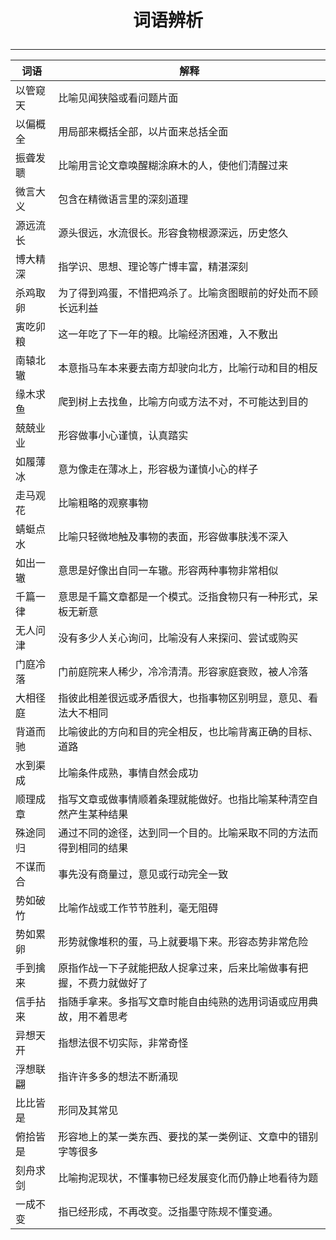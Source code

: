 # <p align="center">词语辨析</p>
---

词语  |解释
--    |---
以管窥天|比喻见闻狭隘或看问题片面
以偏概全|用局部来概括全部，以片面来总括全面
振聋发聩|比喻用言论文章唤醒糊涂麻木的人，使他们清醒过来
微言大义|包含在精微语言里的深刻道理
源远流长|源头很远，水流很长。形容食物根源深远，历史悠久
博大精深|指学识、思想、理论等广博丰富，精湛深刻
杀鸡取卵|为了得到鸡蛋，不惜把鸡杀了。比喻贪图眼前的好处而不顾长远利益
寅吃卯粮|这一年吃了下一年的粮。比喻经济困难，入不敷出
南辕北辙|本意指马车本来要去南方却驶向北方，比喻行动和目的相反
缘木求鱼|爬到树上去找鱼，比喻方向或方法不对，不可能达到目的
兢兢业业|形容做事小心谨慎，认真踏实
如履薄冰|意为像走在薄冰上，形容极为谨慎小心的样子
走马观花|比喻粗略的观察事物
蜻蜓点水|比喻只轻微地触及事物的表面，形容做事肤浅不深入
如出一辙|意思是好像出自同一车辙。形容两种事物非常相似
千篇一律|意思是千篇文章都是一个模式。泛指食物只有一种形式，呆板无新意
无人问津|没有多少人关心询问，比喻没有人来探问、尝试或购买
门庭冷落|门前庭院来人稀少，冷冷清清。形容家庭衰败，被人冷落
大相径庭|指彼此相差很远或矛盾很大，也指事物区别明显，意见、看法大不相同
背道而驰|比喻彼此的方向和目的完全相反，也比喻背离正确的目标、道路
水到渠成|比喻条件成熟，事情自然会成功
顺理成章|指写文章或做事情顺着条理就能做好。也指比喻某种清空自然产生某种结果
殊途同归|通过不同的途径，达到同一个目的。比喻采取不同的方法而得到相同的结果
不谋而合|事先没有商量过，意见或行动完全一致
势如破竹|比喻作战或工作节节胜利，毫无阻碍
势如累卵|形势就像堆积的蛋，马上就要塌下来。形容态势非常危险
手到擒来|原指作战一下子就能把敌人捉拿过来，后来比喻做事有把握，不费力就做好了
信手拈来|指随手拿来。多指写文章时能自由纯熟的选用词语或应用典故，用不着思考
异想天开|指想法很不切实际，非常奇怪
浮想联翩|指许许多多的想法不断涌现
比比皆是|形同及其常见
俯拾皆是|形容地上的某一类东西、要找的某一类例证、文章中的错别字等很多
刻舟求剑|比喻拘泥现状，不懂事物已经发展变化而仍静止地看待为题
一成不变|指已经形成，不再改变。泛指墨守陈规不懂变通。
